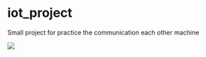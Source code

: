 # iot_project

Small project for practice the communication each other machine

![]([https://photos.google.com/photo/AF1QipM0R06vJIo1JX3kteXF_EoZAlaBUC_19K_8M3E0](https://lh3.googleusercontent.com/8w3SVnmEycq5EvZ_M_WZLyLhb5k41Pr6kMv-AH9xyKq3iFGECE6QEaIRLWQYaC7YAd3nJbF50YI-MMuioYA_SELKC15FlNklOE4tzke_S3gzjDzHliQwl7hMC3U_eTajPdbLUNHnAPMa0cxB3iPGaA_uL-YGewp9EDYU_cnC_i6kewS8zYwE-IVgnVGO-ZORUAktKjp3lqf30uD-GQfvDvnBeziY96-oC-gzVz6TZhLM3wc5rNOassK6zRz3Nxp40LrZaCUgNKwUupUnpWsH5hr3FTTb0NWuVMDmg0ujfTpq8mo2rP8keyB4B1P-ZxtB-wcfk8oGwi0puG0NkrEPEZD3Y18lNJjVWkrA8Cqm37HF5oYT4-opVgHJeuC-uECTcO_KwVeR04KGyU4LRnGZlnIQt8W9mYJew-NaCiR7BSp6Uk-EoYQQGF_n3cKzrq7ydIamoIQFXl-MS3yE4ADicFOvazui3hDuJENzrzT9p7p_G6QOYdrU9EAL18Zb75t2XDCwFQhKlHI2seJSofLhINEW9BQsF1Z5l6L6whqAHZeFfpPwascwvFdzCedsji2wtEokKurkx0oVX___adeRpkxuF82uYiiO-FKeZbXEkT8YItZyzYGAe_PWGTExp9EhJL5TtCM7loj1xRNWpaM6YE-gO-uz5V85q92Qq_EGcAji4OX1GEIGCsHaCzU4avb4CAblEDjHrpiOnxM9BktjVt_GbZjmfomOFi_gRsAAHM9FalOUnfe-M2sw2BSyKclLXpwAQA0Cav_FlfwFAyCz5JVpIOoa0GN5Xt-0ED3dY_FEeECV4iU6Siv2nLzqp6s-3SAXKCQkPNe_-XRiBKOOXnjstfKWjwzJGatYMm2oF1nVDsU0aLHVVDeQN9mC4uuaqweUHG6oa2Q7lXWTCmewaLRymmqTd4JSoVZuVaO__StCtRpe81wvsn7e_4txh9xRLDlRHte7-fmfsywt=w1280-h720-s-no?authuser=0))
